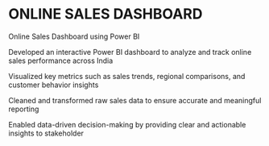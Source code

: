 # ONLINE SALES DASHBOARD
Online Sales Dashboard using Power BI

Developed an interactive Power BI dashboard to analyze and track online sales performance across India

Visualized key metrics such as sales trends, regional comparisons, and customer behavior insights

Cleaned and transformed raw sales data to ensure accurate and meaningful reporting

Enabled data-driven decision-making by providing clear and actionable insights to stakeholder
